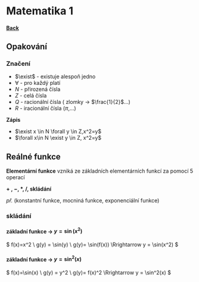 # Matematika 1

#### [**Back**](./README.md)

## **Opakování**

### Značení

* $\exist$ - existuje alespoň jedno
* $\forall$ - pro každý platí
* $N$ - přirozená čísla
* $Z$ - celá čísla
* $Q$ - racionální čísla ( zlomky $\rightarrow$ $\frac{1}{2}$...)
* $R$ - iracionální čísla ($\pi$,...)

**Zápis**

- $\exist x \in N \forall y \in Z,x^2=y$
- $\forall x\in N \exist y \in Z, x^2=y$

## **Reálné funkce**

**Elementární funkce** vzniká ze základních elementárních funkcí za pomocí 5 operací

**$+$ , $-$, $*$, $/$, skládání**

*př.* (konstantní funkce, mocniná funkce, exponenciální funkce)

### skládání

#### **základní funkce** $\rightarrow$ $y=\sin(x^2)$

$
f(x)=x^2 \\
g(y) = \sin(y) \\
g(y)= \sin(f(x)) \Rrightarrow y = \sin(x^2) $

#### **základní funkce** $\rightarrow$ $y=\sin^2(x)$

$
f(x)=\sin(x) \\
g(y) = y^2 \\
g(y)= f(x)^2 \Rrightarrow y = \sin^2(x) $
